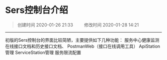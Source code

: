 # Sers控制台介绍
>创建时间 2020-01-26 21:33    修改时间 2020-01-28 14:21

---
初版的Sers控制台的界面比较简陋，主要提供如下几种功能：
服务中心健康监测
在线接口文档和历史接口文档、
PostmanWeb（接口在线调用工具）
ApiStation管理
ServiceStation管理
服务限流配置


